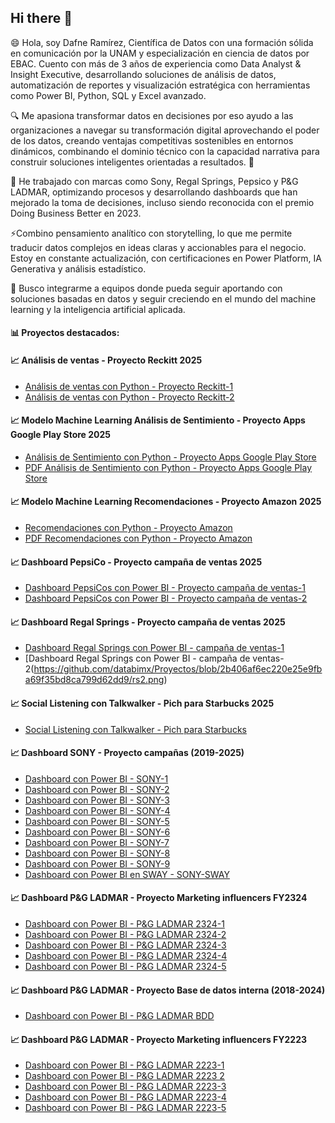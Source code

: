 ## Hi there 👋
😄 Hola, soy Dafne Ramírez, Científica de Datos con una formación sólida en comunicación por la UNAM y especialización en ciencia de datos por EBAC. Cuento con más de 3 años de experiencia como Data Analyst & Insight Executive, desarrollando soluciones de análisis de datos, automatización de reportes y visualización estratégica con herramientas como Power BI, Python, SQL y Excel avanzado.

🔍 Me apasiona transformar datos en decisiones por eso ayudo a las organizaciones a navegar su transformación digital aprovechando el poder de los datos, creando ventajas competitivas sostenibles en entornos dinámicos, combinando el dominio técnico con la capacidad narrativa para construir soluciones inteligentes orientadas a resultados. 🌱

🔭 He trabajado con marcas como Sony, Regal Springs, Pepsico y P&G LADMAR, optimizando procesos y desarrollando dashboards que han mejorado la toma de decisiones, incluso siendo reconocida con el premio Doing Business Better en 2023.

⚡Combino pensamiento analítico con storytelling, lo que me permite traducir datos complejos en ideas claras y accionables para el negocio. Estoy en constante actualización, con certificaciones en Power Platform, IA Generativa y análisis estadístico.

👯 Busco integrarme a equipos donde pueda seguir aportando con soluciones basadas en datos y seguir creciendo en el mundo del machine learning y la inteligencia artificial aplicada.  

#### 📊 Proyectos destacados:

#### 📈 Análisis de ventas - Proyecto Reckitt 2025
- [Análisis de ventas con Python - Proyecto Reckitt-1](https://github.com/databimx/EBAC/blob/3bd8b6ceede072a7d6aa912073262ead2ed6fa6e/E1_DafneRam%C3%ADrez.ipynb)
- [Análisis de ventas con Python - Proyecto Reckitt-2](https://github.com/databimx/EBAC/blob/93089e14b3da44feb799c8f9c983c74d39a013b5/E2_DafneRam%C3%ADrez.ipynb)

#### 📈  Modelo Machine Learning Análisis de Sentimiento - Proyecto Apps Google Play Store 2025
- [Análisis de Sentimiento con Python - Proyecto Apps Google Play Store](https://github.com/databimx/EBAC/blob/3bd8b6ceede072a7d6aa912073262ead2ed6fa6e/Proy_Apps_v1.ipynb)
- [PDF Análisis de Sentimiento con Python - Proyecto Apps Google Play Store](https://github.com/databimx/EBAC/blob/93089e14b3da44feb799c8f9c983c74d39a013b5/Proy_Apps_v1.pdf)

#### 📈 Modelo Machine Learning Recomendaciones - Proyecto Amazon 2025
- [Recomendaciones con Python - Proyecto Amazon](https://github.com/databimx/EBAC/blob/3bd8b6ceede072a7d6aa912073262ead2ed6fa6e/Amazon.xlsx)
- [PDF Recomendaciones con Python - Proyecto Amazon](https://github.com/databimx/EBAC/blob/93089e14b3da44feb799c8f9c983c74d39a013b5/Amazon.pdf)

#### 📈 Dashboard PepsiCo - Proyecto campaña de ventas 2025
- [Dashboard PepsiCos con Power BI - Proyecto campaña de ventas-1](https://github.com/databimx/Proyectos/blob/2b406af6ec220e25e9fba69f35bd8ca799d62dd9/pepsico1.png)
- [Dashboard PepsiCos con Power BI - Proyecto campaña de ventas-2](https://github.com/databimx/Proyectos/blob/2b406af6ec220e25e9fba69f35bd8ca799d62dd9/pepsico2.png)

#### 📈 Dashboard Regal Springs - Proyecto campaña de ventas 2025
- [Dashboard Regal Springs con Power BI - campaña de ventas-1](https://github.com/databimx/Proyectos/blob/2b406af6ec220e25e9fba69f35bd8ca799d62dd9/rs1.png)
- [Dashboard Regal Springs con Power BI - campaña de ventas-2(https://github.com/databimx/Proyectos/blob/2b406af6ec220e25e9fba69f35bd8ca799d62dd9/rs2.png)

#### 📈 Social Listening con Talkwalker - Pich para Starbucks 2025
- [Social Listening con Talkwalker - Pich para Starbucks]()

#### 📈 Dashboard SONY - Proyecto campañas (2019-2025)
- [Dashboard con Power BI - SONY-1](https://github.com/databimx/Proyectos/blob/2b406af6ec220e25e9fba69f35bd8ca799d62dd9/s1.png)
- [Dashboard con Power BI - SONY-2](https://github.com/databimx/Proyectos/blob/2b406af6ec220e25e9fba69f35bd8ca799d62dd9/s2.png)
- [Dashboard con Power BI - SONY-3](https://github.com/databimx/Proyectos/blob/2b406af6ec220e25e9fba69f35bd8ca799d62dd9/s3.png)
- [Dashboard con Power BI - SONY-4](https://github.com/databimx/Proyectos/blob/2b406af6ec220e25e9fba69f35bd8ca799d62dd9/s4.png)
- [Dashboard con Power BI - SONY-5](https://github.com/databimx/Proyectos/blob/2b406af6ec220e25e9fba69f35bd8ca799d62dd9/s5.png)
- [Dashboard con Power BI - SONY-6](https://github.com/databimx/Proyectos/blob/2b406af6ec220e25e9fba69f35bd8ca799d62dd9/s7.png)
- [Dashboard con Power BI - SONY-7](https://github.com/databimx/Proyectos/blob/2b406af6ec220e25e9fba69f35bd8ca799d62dd9/s8.png)
- [Dashboard con Power BI - SONY-8](https://github.com/databimx/Proyectos/blob/2b406af6ec220e25e9fba69f35bd8ca799d62dd9/s9.png)
- [Dashboard con Power BI - SONY-9](https://github.com/databimx/Proyectos/blob/2b406af6ec220e25e9fba69f35bd8ca799d62dd9/s10.png)
- [Dashboard con Power BI en SWAY - SONY-SWAY](https://github.com/databimx/Proyectos/blob/2b406af6ec220e25e9fba69f35bd8ca799d62dd9/Dashboard_Sony_Sway.jpg)

#### 📈 Dashboard P&G LADMAR - Proyecto Marketing influencers FY2324
- [Dashboard con Power BI - P&G LADMAR 2324-1](https://github.com/databimx/Proyectos/blob/d37fcb090275cb51055b3db38259f6250ddc7116/pgladmar_2324_1.png)
- [Dashboard con Power BI - P&G LADMAR 2324-2](https://github.com/databimx/Proyectos/blob/d37fcb090275cb51055b3db38259f6250ddc7116/pgladmar_2324_2.png)
- [Dashboard con Power BI - P&G LADMAR 2324-3](https://github.com/databimx/Proyectos/blob/d37fcb090275cb51055b3db38259f6250ddc7116/pgladmar_2324_3.png)
- [Dashboard con Power BI - P&G LADMAR 2324-4](https://github.com/databimx/Proyectos/blob/d37fcb090275cb51055b3db38259f6250ddc7116/pgladmar_2324_4.png)
- [Dashboard con Power BI - P&G LADMAR 2324-5](https://github.com/databimx/Proyectos/blob/d37fcb090275cb51055b3db38259f6250ddc7116/pgladmar_2324_5.png)

#### 📈 Dashboard P&G LADMAR - Proyecto Base de datos interna (2018-2024)
- [Dashboard con Power BI - P&G LADMAR BDD](https://github.com/databimx/Proyectos/blob/2b406af6ec220e25e9fba69f35bd8ca799d62dd9/bdd_p%26Gladmar.png)

#### 📈 Dashboard P&G LADMAR - Proyecto Marketing influencers FY2223
- [Dashboard con Power BI - P&G LADMAR 2223-1](https://github.com/databimx/Proyectos/blob/d37fcb090275cb51055b3db38259f6250ddc7116/pgladmar_2223_1.png)
- [Dashboard con Power BI - P&G LADMAR 2223 2](https://github.com/databimx/Proyectos/blob/d37fcb090275cb51055b3db38259f6250ddc7116/pgladmar_2223_2.png)
- [Dashboard con Power BI - P&G LADMAR 2223-3](https://github.com/databimx/Proyectos/blob/d37fcb090275cb51055b3db38259f6250ddc7116/pgladmar_2223_3.png)
- [Dashboard con Power BI - P&G LADMAR 2223-4](https://github.com/databimx/Proyectos/blob/d37fcb090275cb51055b3db38259f6250ddc7116/pgladmar_2223_4.png)
- [Dashboard con Power BI - P&G LADMAR 2223-5](https://github.com/databimx/Proyectos/blob/d37fcb090275cb51055b3db38259f6250ddc7116/pgladmar_2223_5.png)


<!--
**databimx/databimx** is a ✨ _special_ ✨ repository because its `README.md` (this file) appears on your GitHub profile.

Here are some ideas to get you started:

-  I’m currently working on ...
-  I’m currently learning ...
-  I’m looking to collaborate on ...
- 🤔 I’m looking for help with ...
- 💬 Ask me about ...
- 📫 How to reach me: ...
-  Pronouns: ...
-  Fun fact: ...
-->
